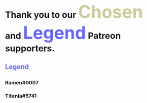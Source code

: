 # Thank you to our <span style="color: #cccc99;font-size: 3.5rem;">Chosen</span> and <span style="color: #6666ff;font-size: 3.5rem;">Legend</span> Patreon supporters.

<h2 style="color: #6666ff;">Legend<h2>

### Ramen#0007

### Titania#5741